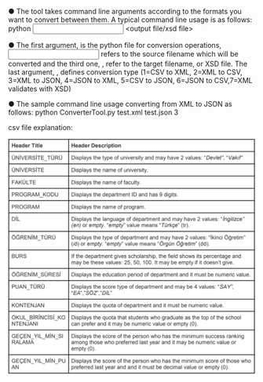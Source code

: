 ● The tool takes command line arguments according to the formats you want to convert
between them. A typical command line usage is as follows:
python  <filename>  <input file> <output file/xsd file> <type>

● The first argument, <filename> is the python file for conversion operations, <input
file> refers to the source filename which will be converted and the third one,
<output file>, refer to the target filename, or XSD file. The last argument,
<type>, defines conversion type (1=CSV to XML, 2=XML to CSV, 3=XML to JSON,
4=JSON to XML, 5=CSV to JSON, 6=JSON to CSV,7=XML validates with XSD)

● The sample command line usage converting from XML to JSON as follows:
python ConverterTool.py test.xml test.json 3

csv file explanation:

![image](https://github.com/oguzhankrky/Pythonic_Converter_Tool/blob/master/images/csv_file_explanation.png)
